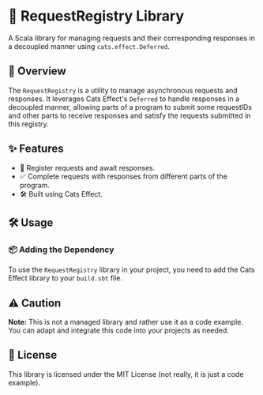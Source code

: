# 🚀 RequestRegistry Library

A Scala library for managing requests and their corresponding responses in a decoupled manner using `cats.effect.Deferred`.

## 📖 Overview

The `RequestRegistry` is a utility to manage asynchronous requests and responses. It leverages Cats Effect's `Deferred` to handle responses in a decoupled manner, allowing parts of a program to submit some requestIDs and other parts to receive responses and satisfy the requests submitted in this registry.

## ✨ Features

- 📝 Register requests and await responses.
- ✅ Complete requests with responses from different parts of the program.
- 🛠 Built using Cats Effect.

## 🛠️ Usage

### 📦 Adding the Dependency

To use the `RequestRegistry` library in your project, you need to add the Cats Effect library to your `build.sbt` file.

## ⚠️ Caution
**Note:** This is not a managed library and rather use it as a code example. You can adapt and integrate this code into your projects as needed.

## 📜 License
This library is licensed under the MIT License (not really, it is just a code example).
